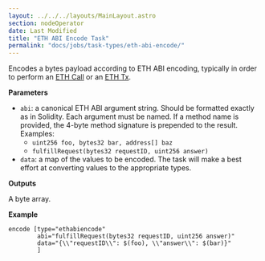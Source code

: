 ```yaml
---
layout: ../../../layouts/MainLayout.astro
section: nodeOperator
date: Last Modified
title: "ETH ABI Encode Task"
permalink: "docs/jobs/task-types/eth-abi-encode/"
---
```


Encodes a bytes payload according to ETH ABI encoding, typically in order to perform an [ETH Call](/docs/jobs/task-types/eth-call/) or an [ETH Tx](/docs/jobs/task-types/eth-tx/).

**Parameters**

- `abi`: a canonical ETH ABI argument string. Should be formatted exactly as in Solidity. Each argument must be named. If a method name is provided, the 4-byte method signature is prepended to the result. Examples:
    - `uint256 foo, bytes32 bar, address[] baz`
    - `fulfillRequest(bytes32 requestID, uint256 answer)`
- `data`: a map of the values to be encoded. The task will make a best effort at converting values to the appropriate types.

**Outputs**

A byte array.

**Example**

```jpv2
encode [type="ethabiencode"
        abi="fulfillRequest(bytes32 requestID, uint256 answer)"
        data="{\\"requestID\\": $(foo), \\"answer\\": $(bar)}"
        ]
```
